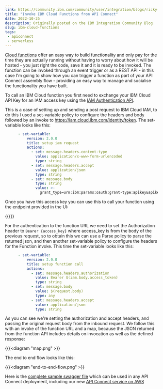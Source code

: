 ```yaml
---
link: https://community.ibm.com/community/user/integration/blogs/ricky-moorhouse1/2022/10/04/invoke-ibm-cloud-functions-from-api-connect?CommunityKey=2106cca0-a9f9-45c6-9b28-01a28f4ce947
title: "Invoke IBM Cloud Functions from API Connect"
date: 2022-10-25
description: Originally posted on the IBM Integration Community Blog
slug: ibm-cloud-functions
tags:
 - apiconnect
 - serverless
---
```


[Cloud functions](https://cloud.ibm.com/functions/learn/concepts) offer an easy way to build functionality and only pay for the time they are actually running  without having to worry about how it will be hosted - you just right the code, save it and it is ready to be invoked. The function can be invoked through an event trigger or as a REST API - in this case I'm going to show how you can trigger a function as part of your API Connect assembly flow - providing an easy way to manage and socialise the functionality you have built.

To call an IBM Cloud function you first need to exchange your IBM Cloud API Key for an IAM access key using the [IAM Authentication API](https://cloud.ibm.com/apidocs/iam-identity-token-api#authentication).  

This is a case of setting up and sending a post request to IBM Cloud IAM, to do this I used a set-variable policy to configure the headers and body followed by an invoke to https://iam.cloud.ibm.com/identity/token. The set-variable looks like this:

```yaml
      - set-variable:
          version: 2.0.0
          title: setup iam request
          actions:
            - set: message.headers.content-type
              value: application/x-www-form-urlencoded
              type: string
            - set: message.headers.accept
              value: application/json
              type: string
            - set: message.body
              type: string
              value: >-
                grant_type=urn:ibm:params:oauth:grant-type:apikey&apikey=$(iam-apikey)​
```

Once you have this access key you can use this to call your function using the endpoint provided in the UI:


{{{<diagram example-function.png >}}

For the authentication to the function URL we need to set the Authorization header to `Bearer {access_key}` where access_key is from the body of the previous request, so to obtain this we can use a Parse policy to parse the returned json, and then another set-variable policy to configure the headers for the Function invoke. This time the set-variable looks like this:

```yaml
      - set-variable:
          version: 2.0.0
          title: setup function call
          actions:
            - set: message.headers.authorization
              value: Bearer $(iam.body.access_token)
              type: string
            - set: message.body
              value: $(request.body)
              type: any
            - set: message.headers.accept
              value: application/json
              type: string
```
As you can see we're setting the authorization and accept headers, and passing the original request body from the inbound request.  We follow this with an invoke of the function URL and a map, because the JSON returned from the function API includes details on invocation as well as the defined response:

{{{<diagram "map.png" >}}

The end to end flow looks like this:

{{{<diagram "end-to-end-flow.png" >}}

Here is the [complete sample swagger file](https://gist.github.com/rickymoorhouse/95ca5237bf93f31c2d1629b94662882d)  which can be used in any API Connect deployment, including our new [API Connect service on AWS](https://register.automation.ibm.com/apic/trial/aws?source=blog_2022-10-25)